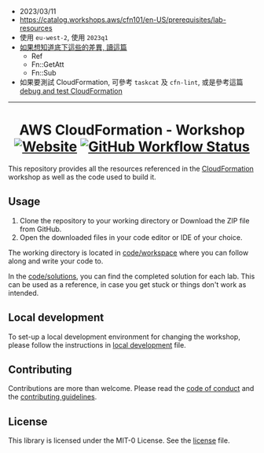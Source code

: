 
- 2023/03/11
- https://catalog.workshops.aws/cfn101/en-US/prerequisites/lab-resources
- 使用 `eu-west-2`, 使用 `2023q1`
- [如果想知道底下這些的差異, 讀這篇](https://catalog.workshops.aws/cfn101/en-US/basics/templates/resource-return-values#overview)
    - Ref
    - Fn::GetAtt
    - Fn::Sub
- 如果要測試 CloudFormation, 可參考 `taskcat` 及 `cfn-lint`, 或是參考這篇 [debug and test CloudFormation](https://catalog.workshops.aws/cfn101/en-US/basics/templates/linting-and-testing)

---

<h1 align="center">
AWS CloudFormation - Workshop
<br>
    <a href="https://cfn101.workshop.aws"><img alt="Website" src="https://img.shields.io/website?down_color=red&down_message=down&up_color=green&up_message=up&url=https%3A%2F%2Fcfn101.workshop.aws"></a>
    <a href="https://github.com/aws-samples/cfn101-workshop/actions"><img alt="GitHub Workflow Status" src="https://github.com/aws-samples/cfn101-workshop/workflows/Unit%20Tests/badge.svg"></a>
</h1>

This repository provides all the resources referenced in the [CloudFormation](https://cfn101.workshop.aws/) workshop as
well as the code used to build it.

## Usage
1. Clone the repository to your working directory or Download the ZIP file from GitHub.
2. Open the downloaded files in your code editor or IDE of your choice.

The working directory is located in [code/workspace](code/workspace) where you can follow along and write your code to.

In the [code/solutions](code/solutions), you can find the completed solution for each lab. This can be used as a
reference, in case you get stuck or things don't work as intended.

## Local development
To set-up a local development environment for changing the workshop, please follow the instructions in
[local development](docs/LOCAL_DEVELOPMENT.md) file.

## Contributing
Contributions are more than welcome. Please read the [code of conduct](CODE_OF_CONDUCT.md) and the
[contributing guidelines](CONTRIBUTING.md).

## License
This library is licensed under the MIT-0 License. See the [license](LICENSE) file.
